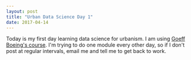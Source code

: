 ```yaml
---
layout: post
title: "Urban Data Science Day 1"
date: 2017-04-14
---
```


Today is my first day learning data science for urbanism. I am using [Goeff Boeing's course](https://github.com/marcbielas/urban-data-science).
I'm trying to do one module every other day, so if I don't post at regular intervals, email me and tell me to get back to work. 
